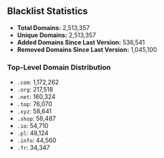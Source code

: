 ## Blacklist Statistics

- **Total Domains:** 2,513,357
- **Unique Domains:** 2,513,357
- **Added Domains Since Last Version:** 536,541
- **Removed Domains Since Last Version:** 1,045,100

### Top-Level Domain Distribution

-  `.com`: 1,172,262
-  `.org`: 217,518
-  `.net`: 160,324
-  `.top`: 76,070
-  `.xyz`: 58,641
-  `.shop`: 56,487
-  `.io`: 54,710
-  `.pl`: 48,124
-  `.info`: 44,560
-  `.fr`: 34,347
